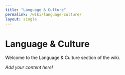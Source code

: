 ```yaml
---
title: "Language & Culture"
permalink: /wiki/language-culture/
layout: single
---
```


# Language & Culture

Welcome to the Language & Culture section of the wiki.

_Add your content here!_ 